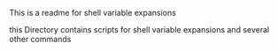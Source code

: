 This is a readme for shell variable expansions

this Directory contains scripts for shell variable expansions and several other commands
